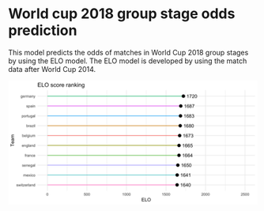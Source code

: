 # World cup 2018 group stage odds prediction
This model predicts the odds of matches in World Cup 2018 group stages by using the ELO model. The ELO model is developed by using the match data after World Cup 2014.

![text](https://github.com/tommy539/Data-Science-Project/blob/master/World%20Cup%202018%20prediction/ELO.png "ELO ranking")
